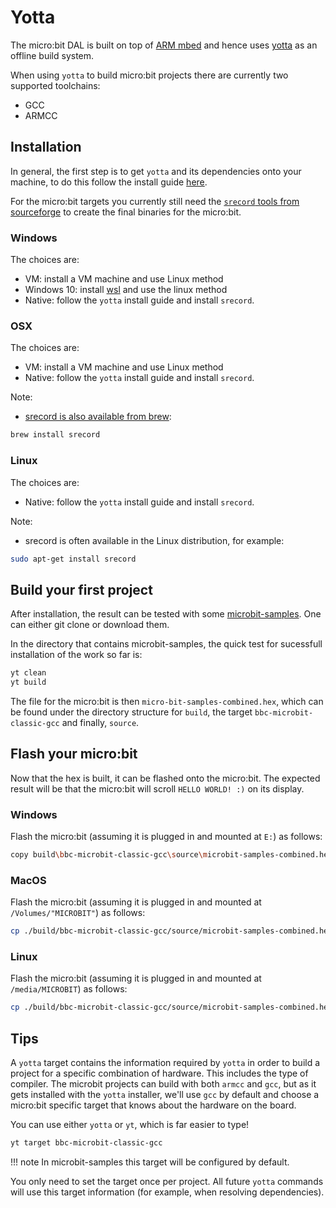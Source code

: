# Yotta

The micro:bit DAL is built on top of [ARM mbed](http://mbed.com) and hence uses [yotta](http://yotta.mbed.com) as an offline build system.

When using `yotta` to build micro:bit projects there are currently two supported toolchains:

* GCC
* ARMCC

## Installation

In general, the first step is to get `yotta` and its dependencies onto your machine, to do this follow the install guide [here](http://docs.yottabuild.org/#installing).

For the micro:bit targets you currently still need the [`srecord` tools from sourceforge](http://srecord.sourceforge.net/) to create the final binaries for the micro:bit.


### Windows

The choices are:

* VM: install a VM machine and use Linux method
* Windows 10: install [wsl](https://msdn.microsoft.com/da-dk/commandline/wsl/install_guide) and use the linux method
* Native: follow the `yotta` install guide and install `srecord`.

### OSX

The choices are:

* VM: install a VM machine and use Linux method
* Native: follow the `yotta` install guide and install `srecord`.

Note:

* [srecord is also available from brew](http://brew.sh/):

```bash
brew install srecord
```

### Linux

The choices are:

* Native: follow the `yotta` install guide and install `srecord`.

Note:

* srecord is often available in the Linux distribution, for example:

```bash
sudo apt-get install srecord
```

## Build your first project

After installation, the result can be tested with some [microbit-samples](https://github.com/lancaster-university/microbit-samples). One can either git clone or download them.

In the directory that contains microbit-samples, the quick test for sucessfull installation of the work so far is:

```bash
yt clean
yt build
```

The file for the micro:bit is then `micro-bit-samples-combined.hex`, which can be found under the directory structure for `build`, the target `bbc-microbit-classic-gcc` and finally, `source`.

## Flash your micro:bit

Now that the hex is built, it can be flashed onto the micro:bit.
The expected result will be that the micro:bit will scroll `HELLO WORLD! :)` on its display.

### Windows

Flash the micro:bit (assuming it is plugged in and mounted at `E:`) as follows:

```bash
copy build\bbc-microbit-classic-gcc\source\microbit-samples-combined.hex E:
```

### MacOS

Flash the micro:bit (assuming it is plugged in and mounted at `/Volumes/"MICROBIT"`) as follows:

```bash
cp ./build/bbc-microbit-classic-gcc/source/microbit-samples-combined.hex /Volumes/"MICROBIT"
```

### Linux

Flash the micro:bit (assuming it is plugged in and mounted at `/media/MICROBIT`) as follows:

```bash
cp ./build/bbc-microbit-classic-gcc/source/microbit-samples-combined.hex /media/MICROBIT
```

## Tips

A `yotta` target contains the information required by `yotta` in order to build a project for a specific combination of hardware. This includes the type of compiler. The microbit projects can build with both `armcc` and `gcc`, but as it gets installed with the `yotta` installer, we'll use `gcc` by default and choose a micro:bit specific target that knows about the hardware on the board.

You can use either `yotta` or `yt`, which is far easier to type!

```bash
yt target bbc-microbit-classic-gcc
```

!!! note
    In microbit-samples this target will be configured by default.

You only need to set the target once per project. All future `yotta` commands will use this target information (for example, when resolving dependencies).


